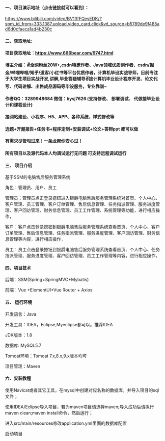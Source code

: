 


#### 一、项目演示地址（点击链接就可以看到）：
https://www.bilibili.com/video/BV13fFQesEDK/?spm_id_from=333.1387.upload.video_card.click&vd_source=b5789de9f485ad6d0cfaeca1ad4b230c
#### 二、获取地址:

#### 项目获取地址：https://www.666bear.com/9747.html

**博主介绍：✌全网粉丝20W+,csdn特邀作者、Java领域优质创作者、csdn/掘金/哔哩哔哩/知乎/道客/小红书等平台优质作者，计算机毕设实战导师，目前专注于大学生项目实战开发,讲解,毕业答疑辅导✌接计算机毕业设计程序开发、论文代写、代码讲解、出售成品源码等毕设服务，专业靠谱~**

#### 作者QQ：3289948684 微信：bysj7626 (支持修改、 部署调试、 代做接毕业设计和课程设计)

#### 接网站建设、小程序、H5、APP、各种系统、样式修改等

#### 选题+开题报告+任务书+程序定制+安装调试+论文+答辩ppt 都可以做

#### 有需求尽管甩过来！一条龙帮你安心过！

#### 所有项目以及源代码本人均调试运行无问题 可支持远程调试运行


#### 三、 项目介绍

基于SSM的电脑售后服务管理系统

角色：管理员、用户、员工

管理员：管理员点击登录摁钮进入银爵电脑售后服务管理系统对首页、个人中心、客户管理、员工管理、客户订单管理、售后信息管理、任务指派管理、服务进度管理、客户回访管理、财务信息管理、员工工作管理、系统管理等功能，进行相应操作，

客户：客户点击登录摁钮到银爵电脑售后服务管理系统查看首页、个人中心、客户订单管理、售后信息管理、任务指派管理、服务进度管理、客户回访管理、财务信息管理等内容，进行相应操作，

员工：员工点击登录摁钮到银爵电脑售后服务管理系统查看首页、个人中心、任务指派管理、服务进度管理、客户回访管理、员工工作管理等内容，进行相应操作，
#### 四、项目技术

后端：SSM(Spring+SpringMVC+Mybatis)

前端：Vue +ElementUI+Vue Router + Axios

#### 五、 运行环境

开发语言：Java

开发工具：IDEA，Eclipse,Myeclipse都可以。推荐IDEA

JDK版本：1.8

数据库: MySQL5.7

Tomcat环境：Tomcat 7.x,8.x,9.x版本均可

项目管理：Maven



#### 六、安装教程

使用Navicat或者其它工具，在mysql中创建对应名称的数据库，并导入项目的sql文件；

使用IDEA/Eclipse导入项目，若为maven项目请选择maven;导入成功后请执行maven clean;maven install命令，然后运行；

进入src/main/resources修改application.yml里面的数据库配置

启动项目


